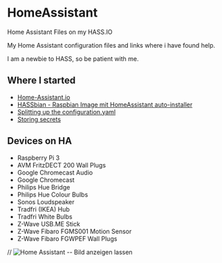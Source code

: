 # HomeAssistant
Home Assistant Files on my HASS.IO


My Home Assistant configuration files and links where i have found help.

I am a newbie to HASS, so be patient with me.


## Where I started

- [Home-Assistant.io](https://home-assistant.io/) 
- [HASSbian - Raspbian Image mit HomeAssistant auto-installer](https://home-assistant.io/docs/configuration/splitting_configuration/)
- [Splitting up the configuration.yaml](https://github.com/cbulock/home-assistant-configs)
- [Storing secrets](https://home-assistant.io/docs/configuration/secrets/)


## Devices on HA

- Raspberry Pi 3
- AVM FritzDECT 200 Wall Plugs
- Google Chromecast Audio
- Google Chromecast
- Philips Hue Bridge
- Philips Hue Colour Bulbs
- Sonos Loudspeaker
- Tradfri (IKEA) Hub
- Tradfri White Bulbs
- Z-Wave USB.ME Stick
- Z-Wave Fibaro FGMS001 Motion Sensor
- Z-Wave Fibaro FGWPEF Wall Plugs




// ![Home Assistant](https://github.com/xx.jpg ) -- Bild anzeigen lassen
